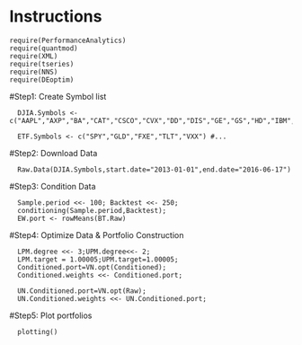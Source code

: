
# Instructions
```{r}
require(PerformanceAnalytics)
require(quantmod)
require(XML)
require(tseries)
require(NNS)
require(DEoptim)
```

#Step1: Create Symbol list
```{r}
  DJIA.Symbols <- c("AAPL","AXP","BA","CAT","CSCO","CVX","DD","DIS","GE","GS","HD","IBM","INTC","JNJ","JPM","KO","MCD","MMM","MRK","MSFT","NKE","PG","PFE","TRV","UNH","UTX","V","VZ","WMT","XOM")

  ETF.Symbols <- c("SPY","GLD","FXE","TLT","VXX") #...
```
#Step2: Download Data
```{r}
  Raw.Data(DJIA.Symbols,start.date="2013-01-01",end.date="2016-06-17")
```
      
#Step3: Condition Data
```{r}
  Sample.period <<- 100; Backtest <<- 250;
  conditioning(Sample.period,Backtest);
  EW.port <- rowMeans(BT.Raw)
```
    
#Step4: Optimize Data & Portfolio Construction
```{r}
  LPM.degree <<- 3;UPM.degree<<- 2;
  LPM.target = 1.00005;UPM.target=1.00005;
  Conditioned.port=VN.opt(Conditioned);
  Conditioned.weights <<- Conditioned.port;

  UN.Conditioned.port=VN.opt(Raw);
  UN.Conditioned.weights <<- UN.Conditioned.port;
```  


#Step5: Plot portfolios
```{r}
  plotting()
```
